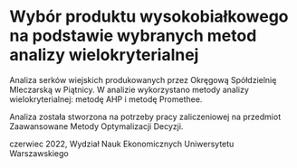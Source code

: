 # Wybór produktu wysokobiałkowego na podstawie wybranych metod analizy wielokryterialnej
 
Analiza serków wiejskich produkowanych przez Okręgową Spółdzielnię Mleczarską w Piątnicy. 
W analizie wykorzystano metody analizy wielokryterialnej: metodę AHP i metodę Promethee.

Analiza została stworzona na potrzeby pracy zaliczeniowej na przedmiot Zaawansowane Metody Optymalizacji Decyzji.

czerwiec 2022, Wydział Nauk Ekonomicznych Uniwersytetu Warszawskiego
